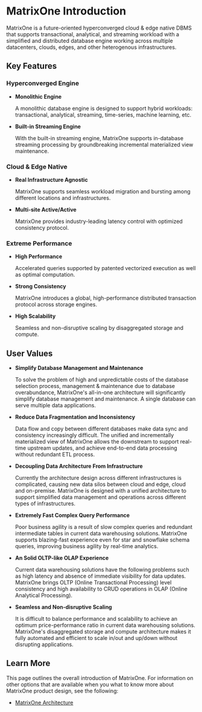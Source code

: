 # **MatrixOne Introduction**

MatrixOne is a future-oriented hyperconverged cloud & edge native DBMS that supports transactional, analytical, and streaming workload with a simplified and distributed database engine working across multiple datacenters, clouds, edges, and other heterogenous infrastructures.

## **Key Features**

### **Hyperconverged Engine**

* **Monolithic Engine**

     A monolithic database engine is designed to support hybrid workloads: transactional, analytical, streaming, time-series, machine learning, etc.

* **Built-in Streaming Engine**

     With the built-in streaming engine, MatrixOne supports in-database streaming processing by groundbreaking incremental materialized view maintenance.

### **Cloud & Edge Native**

* **Real Infrastructure Agnostic**

     MatrixOne supports seamless workload migration and bursting among different locations and infrastructures.

* **Multi-site Active/Active**

     MatrixOne provides industry-leading latency control with optimized consistency protocol.

### **Extreme Performance**

* **High Performance**

     Accelerated queries supported by patented vectorized execution as well as optimal computation.

* **Strong Consistency**

     MatrixOne introduces a global, high-performance distributed transaction protocol across storage engines.

* **High Scalability**

     Seamless and non-disruptive scaling by disaggregated storage and compute.   

## **User Values**

* **Simplify Database Management and Maintenance**

     To solve the problem of high and unpredictable costs of the database selection process, management & maintenance due to database overabundance, MatrixOne's all-in-one architecture will significantly simplify database management and maintenance. A single database can serve multiple data applications.

* **Reduce Data Fragmentation and Inconsistency**

     Data flow and copy between different databases make data sync and consistency increasingly difficult. The unified and incrementally materialized view of MatrixOne allows the downstream to support real-time upstream updates, and achieve end-to-end data processing without redundant ETL process.

* **Decoupling Data Architecture From Infrastructure**

     Currently the architecture design across different infrastructures is complicated, causing new data silos between cloud and edge, cloud and on-premise. MatrixOne is designed with a unified architecture to support simplified data management and operations across different types of infrastructures.

* **Extremely Fast Complex Query Performance**

     Poor business agility is a result of slow complex queries and redundant intermediate tables in current data warehousing solutions. MatrixOne  supports blazing-fast experience even for star and snowflake schema queries, improving business agility by real-time analytics.

* **An Solid OLTP-like OLAP Experience**

     Current data warehousing solutions have the following problems such as high latency and absence of immediate visibility for data updates. MatrixOne brings OLTP (Online Transactional Processing) level consistency and high availability to CRUD operations in OLAP (Online Analytical Processing).

* **Seamless and Non-disruptive Scaling**

     It is difficult to balance performance and scalability to achieve an optimum price-performance ratio in current data warehousing solutions. MatrixOne's disaggregated storage and compute architecture makes it fully automated and efficient to scale in/out and up/down without disrupting applications.

## **Learn More**

This page outlines the overall introduction of MatrixOne. For information on other options that are available when you what to know more about MatrixOne product design, see the following:

* [MatrixOne Architecture](matrixone-architecture-design.md)
